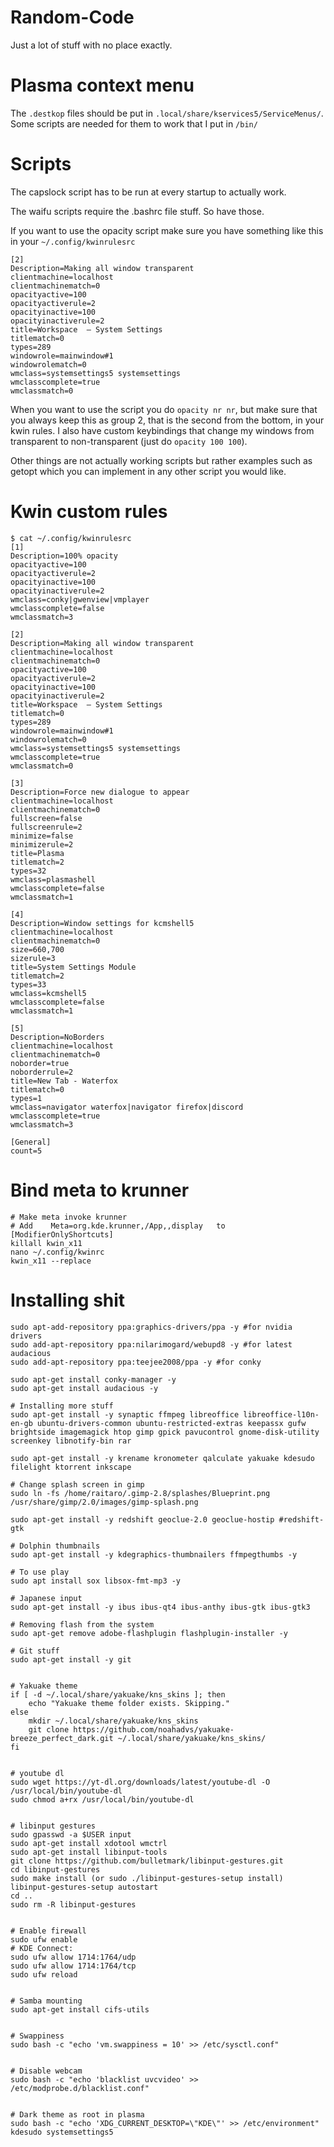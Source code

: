 # Random-Code
Just a lot of stuff with no place exactly.


# Plasma context menu
The `.destkop` files should be put in `.local/share/kservices5/ServiceMenus/`. Some scripts are needed for them to work that I put in `/bin/`

# Scripts
The capslock script has to be run at every startup to actually work.

The waifu scripts require the .bashrc file stuff. So have those.

If you want to use the opacity script make sure you have something like this in your `~/.config/kwinrulesrc`

```
[2]
Description=Making all window transparent
clientmachine=localhost
clientmachinematch=0
opacityactive=100
opacityactiverule=2
opacityinactive=100
opacityinactiverule=2
title=Workspace  — System Settings
titlematch=0
types=289
windowrole=mainwindow#1
windowrolematch=0
wmclass=systemsettings5 systemsettings
wmclasscomplete=true
wmclassmatch=0
```
When you want to use the script you do `opacity nr nr`, but make sure that you always keep this as group 2, that is the second from the bottom, in your kwin rules. I also have custom keybindings that change my windows from transparent to non-transparent (just do `opacity 100 100`).

Other things are not actually working scripts but rather examples such as getopt which you can implement in any other script you would like.


# Kwin custom rules
```
$ cat ~/.config/kwinrulesrc
[1]
Description=100% opacity
opacityactive=100
opacityactiverule=2
opacityinactive=100
opacityinactiverule=2
wmclass=conky|gwenview|vmplayer
wmclasscomplete=false
wmclassmatch=3

[2]
Description=Making all window transparent
clientmachine=localhost
clientmachinematch=0
opacityactive=100
opacityactiverule=2
opacityinactive=100
opacityinactiverule=2
title=Workspace  — System Settings
titlematch=0
types=289
windowrole=mainwindow#1
windowrolematch=0
wmclass=systemsettings5 systemsettings
wmclasscomplete=true
wmclassmatch=0

[3]
Description=Force new dialogue to appear
clientmachine=localhost
clientmachinematch=0
fullscreen=false
fullscreenrule=2
minimize=false
minimizerule=2
title=Plasma
titlematch=2
types=32
wmclass=plasmashell
wmclasscomplete=false
wmclassmatch=1

[4]
Description=Window settings for kcmshell5
clientmachine=localhost
clientmachinematch=0
size=660,700
sizerule=3
title=System Settings Module
titlematch=2
types=33
wmclass=kcmshell5
wmclasscomplete=false
wmclassmatch=1

[5]
Description=NoBorders
clientmachine=localhost
clientmachinematch=0
noborder=true
noborderrule=2
title=New Tab - Waterfox
titlematch=0
types=1
wmclass=navigator waterfox|navigator firefox|discord
wmclasscomplete=true
wmclassmatch=3

[General]
count=5
```

# Bind meta to krunner
```
# Make meta invoke krunner
# Add    Meta=org.kde.krunner,/App,,display   to [ModifierOnlyShortcuts]
killall kwin_x11
nano ~/.config/kwinrc
kwin_x11 --replace
```

# Installing shit
```
sudo apt-add-repository ppa:graphics-drivers/ppa -y #for nvidia drivers
sudo add-apt-repository ppa:nilarimogard/webupd8 -y #for latest audacious
sudo add-apt-repository ppa:teejee2008/ppa -y #for conky

sudo apt-get install conky-manager -y
sudo apt-get install audacious -y

# Installing more stuff
sudo apt-get install -y synaptic ffmpeg libreoffice libreoffice-l10n-en-gb ubuntu-drivers-common ubuntu-restricted-extras keepassx gufw brightside imagemagick htop gimp gpick pavucontrol gnome-disk-utility screenkey libnotify-bin rar

sudo apt-get install -y krename kronometer qalculate yakuake kdesudo filelight ktorrent inkscape

# Change splash screen in gimp
sudo ln -fs /home/raitaro/.gimp-2.8/splashes/Blueprint.png /usr/share/gimp/2.0/images/gimp-splash.png

sudo apt-get install -y redshift geoclue-2.0 geoclue-hostip #redshift-gtk

# Dolphin thumbnails
sudo apt-get install -y kdegraphics-thumbnailers ffmpegthumbs -y

# To use play
sudo apt install sox libsox-fmt-mp3 -y

# Japanese input
sudo apt-get install -y ibus ibus-qt4 ibus-anthy ibus-gtk ibus-gtk3

# Removing flash from the system
sudo apt-get remove adobe-flashplugin flashplugin-installer -y

# Git stuff
sudo apt-get install -y git


# Yakuake theme
if [ -d ~/.local/share/yakuake/kns_skins ]; then
	echo "Yakuake theme folder exists. Skipping."
else
	mkdir ~/.local/share/yakuake/kns_skins
	git clone https://github.com/noahadvs/yakuake-breeze_perfect_dark.git ~/.local/share/yakuake/kns_skins/
fi


# youtube dl
sudo wget https://yt-dl.org/downloads/latest/youtube-dl -O /usr/local/bin/youtube-dl
sudo chmod a+rx /usr/local/bin/youtube-dl


# libinput gestures
sudo gpasswd -a $USER input
sudo apt-get install xdotool wmctrl
sudo apt-get install libinput-tools
git clone https://github.com/bulletmark/libinput-gestures.git
cd libinput-gestures
sudo make install (or sudo ./libinput-gestures-setup install)
libinput-gestures-setup autostart
cd ..
sudo rm -R libinput-gestures


# Enable firewall
sudo ufw enable
# KDE Connect:
sudo ufw allow 1714:1764/udp
sudo ufw allow 1714:1764/tcp
sudo ufw reload


# Samba mounting
sudo apt-get install cifs-utils


# Swappiness
sudo bash -c "echo 'vm.swappiness = 10' >> /etc/sysctl.conf"


# Disable webcam
sudo bash -c "echo 'blacklist uvcvideo' >> /etc/modprobe.d/blacklist.conf"


# Dark theme as root in plasma
sudo bash -c "echo 'XDG_CURRENT_DESKTOP=\"KDE\"' >> /etc/environment"
kdesudo systemsettings5
```
